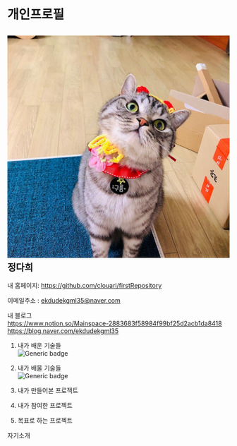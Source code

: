개인프로필 <BR />
=============

![test](구름이갸웃.jpeg)
정다희 <BR />
-------------
내 홈페이지: <https://github.com/clouari/firstRepository>

이메일주소 : <ekdudekgml35@naver.com>

내 블로그<BR />
<https://www.notion.so/Mainspace-2883683f58984f99bf25d2acb1da8418>
<https://blog.naver.com/ekdudekgml35>

1. 내가 배운 기술들<br />
![Generic badge](https://img.shields.io/badge/{VScode}-{androidstudio}-{red}.svg)

2. 내가 배울 기술들<br />
![Generic badge](https://img.shields.io/badge/{Pathon}}-{JAVA}-{yellow}.svg)

3. 내가 만들어본 프로젝트
4. 내가 참여한 프로젝트
5. 목표로 하는 프로젝트

자기소개

